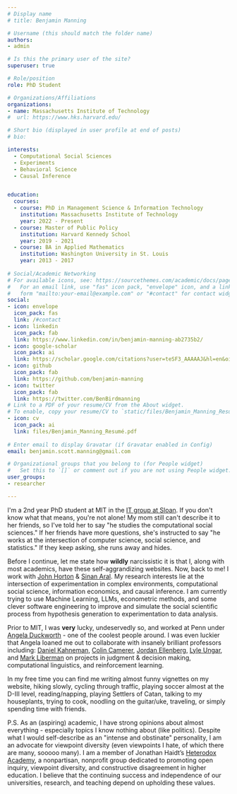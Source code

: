 ```yaml
---
# Display name
# title: Benjamin Manning

# Username (this should match the folder name)
authors: 
- admin

# Is this the primary user of the site?
superuser: true

# Role/position
role: PhD Student

# Organizations/Affiliations
organizations:
- name: Massachusetts Institute of Technology
#  url: https://www.hks.harvard.edu/

# Short bio (displayed in user profile at end of posts)
# bio: 

interests:
  - Computational Social Sciences
  - Experiments
  - Behavioral Science
  - Causal Inference


education:
  courses:
  - course: PhD in Management Science & Information Technology
    institution: Massachusetts Institute of Technology
    year: 2022 - Present
  - course: Master of Public Policy
    institution: Harvard Kennedy School
    year: 2019 - 2021
  - course: BA in Applied Mathematics
    institution: Washington University in St. Louis
    year: 2013 - 2017
    
# Social/Academic Networking
# For available icons, see: https://sourcethemes.com/academic/docs/page-builder/#icons
#   For an email link, use "fas" icon pack, "envelope" icon, and a link in the
#   form "mailto:your-email@example.com" or "#contact" for contact widget.
social:
- icon: envelope
  icon_pack: fas
  link: /#contact
- icon: linkedin
  icon_pack: fab
  link: https://www.linkedin.com/in/benjamin-manning-ab2735b2/
- icon: google-scholar
  icon_pack: ai
  link: https://scholar.google.com/citations?user=teSF3_AAAAAJ&hl=en&oi=sra
- icon: github
  icon_pack: fab
  link: https://github.com/benjamin-manning
- icon: twitter
  icon_pack: fab
  link: https://twitter.com/BenBirdmanning
# Link to a PDF of your resume/CV from the About widget.
# To enable, copy your resume/CV to `static/files/Benjamin_Manning_Resumé.pdf` and uncomment the lines below.
- icon: cv
  icon_pack: ai
  link: files/Benjamin_Manning_Resumé.pdf
  
# Enter email to display Gravatar (if Gravatar enabled in Config)
email: benjamin.scott.manning@gmail.com

# Organizational groups that you belong to (for People widget)
#   Set this to `[]` or comment out if you are not using People widget.
user_groups:
- researcher

---
```

I'm a 2nd year PhD student at MIT in the [IT group at Sloan](https://mitsloan.mit.edu/phd/program-overview/it). If you don't know what that means, you're not alone! My mom still can't describe it to her friends, so I've told her to say "he studies the computational social sciences." If her friends have more questions, she's instructed to say "he works at the intersection of computer science, social science, and statistics." If they keep asking, she runs away and hides.

Before I continue, let me state how **wildly** narcissistic it is that I, along with most academics, have these self-aggrandizing websites. Now, back to me! 
I work with [John Horton](https://john-joseph-horton.com/) & [Sinan Aral](https://www.sinanaral.io/). My research interests lie at the intersection of experimentation in complex environments, computational social science, information economics, and causal inference.  I am currently trying to use Machine Learning, LLMs, econometric methods, and some clever software engineering to improve and simulate the social scientific process from hypothesis generation to experimentation to data analysis.

Prior to MIT, I was **very** lucky, undeservedly so, and worked at Penn under [Angela Duckworth](https://angeladuckworth.com/) - one of the coolest people around. I was even luckier that Angela loaned me out to collaborate with insanely brilliant professors including: [Daniel Kahneman](https://scholar.princeton.edu/kahneman/home), [Colin Camerer](https://camerergroup.caltech.edu/), [Jordan Ellenberg](https://www.jordanellenberg.com/about/), [Lyle Ungar](https://www.seas.upenn.edu/~ungar/), and [Mark Liberman](https://www.ling.upenn.edu/~myl/) on projects in judgment & decision making, computational linguistics, and reinforcement learning. 

In my free time you can find me writing almost funny vignettes on my website, hiking slowly, cycling through traffic, playing soccer almost at the D-III level, reading/napping, playing Settlers of Catan, talking to my houseplants, trying to cook, noodling on the guitar/uke, traveling, or simply spending time with friends.

P.S. As an (aspiring) academic, I have strong opinions about almost everything - especially topics I know nothing about (like politics). Despite what I would self-describe as an "intense and obstinate" personality, I am an advocate for viewpoint diversity (even viewpoints I hate, of which there are many, sooooo many). I am a member of Jonathan Haidt’s [Heterodox Academy](https://heterodoxacademy.org), a nonpartisan, nonprofit group dedicated to promoting open inquiry, viewpoint diversity, and constructive disagreement in higher education. I believe that the continuing success and independence of our universities, research, and teaching depend on upholding these values.
